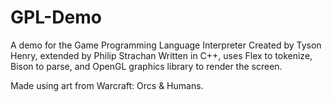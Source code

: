 # GPL-Demo
A demo for the Game Programming Language Interpreter
Created by Tyson Henry, extended by Philip Strachan
Written in C++, uses Flex to tokenize, Bison to parse, and OpenGL graphics library to render the screen.

Made using art from Warcraft: Orcs & Humans.
